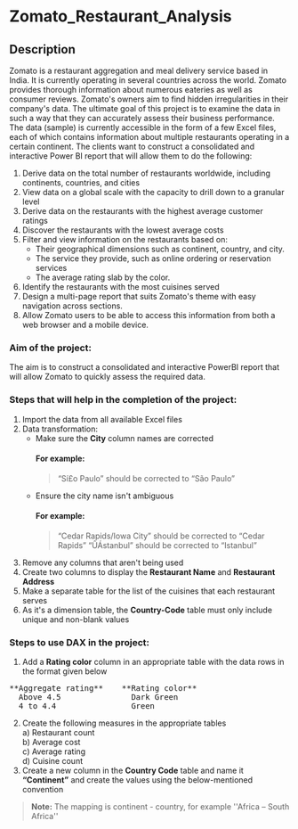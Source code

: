# Zomato_Restaurant_Analysis
## Description
Zomato is a restaurant aggregation and meal delivery service based in India. It is currently operating in several countries across the world. Zomato provides thorough information about numerous eateries as well as consumer reviews. Zomato's owners aim to find hidden irregularities in their company's data. The ultimate goal of this project is to examine the data in such a way that they can accurately assess their business performance.
The data (sample) is currently accessible in the form of a few Excel files, each of which contains information about multiple restaurants operating in a certain continent. The clients want to construct a consolidated and interactive Power BI report that will allow them to do the following:
1. Derive data on the total number of restaurants worldwide, including continents, countries, and cities
2. View data on a global scale with the capacity to drill down to a granular level
3. Derive data on the restaurants with the highest average customer ratings
4. Discover the restaurants with the lowest average costs
5. Filter and view information on the restaurants based on:
   - Their geographical dimensions such as continent, country, and city.
   - The service they provide, such as online ordering or reservation services
   - The average rating slab by the color.
6. Identify the restaurants with the most cuisines served
7. Design a multi-page report that suits Zomato's theme with easy navigation across sections.
8. Allow Zomato users to be able to access this information from both a web browser and a mobile device.
### Aim of the project:
The aim is to construct a consolidated and interactive PowerBI report that will allow Zomato to quickly assess the required data.
### Steps that will help in the completion of the project:
1. Import the data from all available Excel files
2. Data transformation: 
   - Make sure the **City** column names are corrected 
     #### For example: 
     > “Sí£o Paulo” should be corrected to “São Paulo”
   - Ensure the city name isn't ambiguous
     #### For example: 
     > “Cedar Rapids/Iowa City” should be corrected to “Cedar Rapids”
     > “ÛÁstanbul” should be corrected to “Istanbul”
3. Remove any columns that aren't being used 
4. Create two columns to display the **Restaurant Name** and **Restaurant Address**
5. Make a separate table for the list of the cuisines that each restaurant serves
6. As it's a dimension table, the **Country-Code** table must only include unique and non-blank values
### Steps to use DAX in the project:
1. Add a **Rating color** column in an appropriate table with the data rows in the format given below
<pre>
**Aggregate rating**    **Rating color**
  Above 4.5               Dark Green
  4 to 4.4                Green
</pre>
2. Create the following measures in the appropriate tables <br>
   a) Restaurant count <br>
   b) Average cost <br>
   c) Average rating <br>
   d) Cuisine count <br>
3. Create a new column in the **Country Code** table and name it **“Continent”** and create the values using the below-mentioned convention
>**Note:** The mapping is continent - country, for example ''Africa – South Africa'' 
